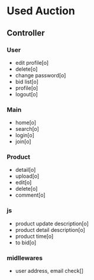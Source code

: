 # Used Auction

## Controller

### User

- edit profile[o]
- delete[o]
- change password[o]
- bid list[o]
- profile[o]
- logout[o]

### Main

- home[o]
- search[o]
- login[o]
- join[o]

### Product

- detail[o]
- upload[o]
- edit[o]
- delete[o]
- comment[o]

### js

- product update description[o]
- product detail description[o]
- product time[o]
- to bid[o]

### midllewares

- user address, email check[]
